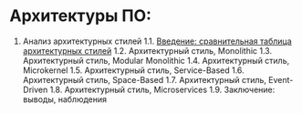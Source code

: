 # Архитектуры ПО:
1. Анализ архитектурных стилей
1.1. [Введение: сравнительная таблица архитектурных стилей](./Comparison%20Chart%20of%20Architectural%20Styles/Introduction,%20the%20table.md)
1.2. Архитектурный стиль, Monolithic
1.3. Архитектурный стиль, Modular Monolithic
1.4. Архитектурный стиль, Microkernel
1.5. Архитектурный стиль, Service-Based
1.6. Архитектурный стиль, Space-Based
1.7. Архитектурный стиль, Event-Driven
1.8. Архитектурный стиль, Microservices
1.9. Заключение: выводы, наблюдения